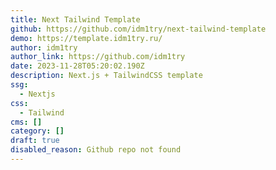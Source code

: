 ```yaml
---
title: Next Tailwind Template
github: https://github.com/idm1try/next-tailwind-template
demo: https://template.idm1try.ru/
author: idm1try
author_link: https://github.com/idm1try
date: 2023-11-28T05:20:02.190Z
description: Next.js + TailwindCSS template
ssg:
  - Nextjs
css:
  - Tailwind
cms: []
category: []
draft: true
disabled_reason: Github repo not found
---
```

